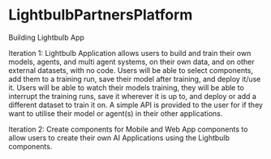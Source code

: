 # LightbulbPartnersPlatform
Building Lightbulb App

Iteration 1:
Lightbulb Application allows users to build and train their own models, agents, and multi agent systems, on their own data, and on other external datasets, with no code. Users will be able to select components, add them to a training run, save their model after training, and deploy it/use it. Users will be able to watch their models training, they will be able to interrupt the training runs, save it wherever it is up to, and deploy or add a different dataset to train it on. A simple API is provided to the user for if they want to utilise their model or agent(s) in their other applications.

Iteration 2:
Create components for Mobile and Web App components to allow users to create their own AI Applications using the Lightbulb components. 
